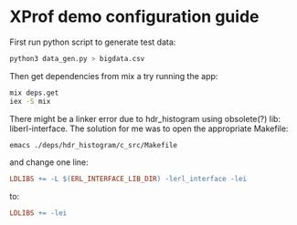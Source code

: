 # XProf demo configuration guide

First run python script to generate test data:
```sh
python3 data_gen.py > bigdata.csv
```
Then get dependencies from mix a try running the app:
```sh
mix deps.get
iex -S mix
```
There might be a linker error due to hdr_histogram using obsolete(?) lib: liberl-interface.
The solution for me was to open the appropriate Makefile:
```sh
emacs ./deps/hdr_histogram/c_src/Makefile
```
and change one line:
```Makefile
LDLIBS += -L $(ERL_INTERFACE_LIB_DIR) -lerl_interface -lei
```
to:
```Makefile
LDLIBS += -lei
```
